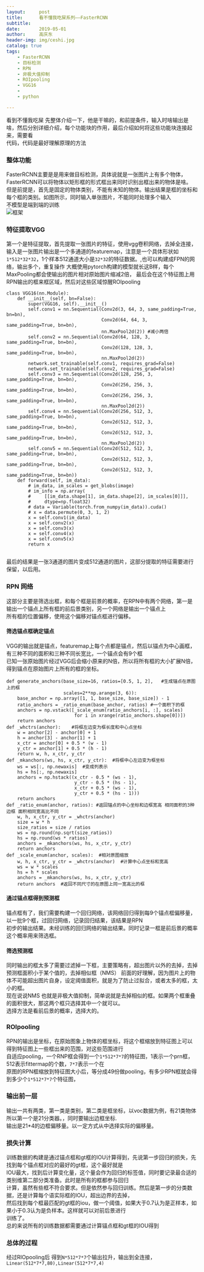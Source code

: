 ```yaml
---
layout:     post
title:      看不懂我吃屎系列——FasterRCNN
subtitle:   
date:       2019-05-01
author:     高庆东
header-img: img/ceshi.jpg
catalog: true
tags:
    - FasterRCNN
    - 目标检测
    - RPN
    - 非极大值抑制
    - ROIpooling
    - VGG16
    -
    - python

---
```


看到不懂我吃屎
先整体介绍一下，他是干嘛的，和前提条件，输入时啥输出是啥，然后分别详细介绍，每个功能块的作用，最后介绍如何将这些功能块连接起来，需要看  
代码，代码是最好理解原理的方法

### 整体功能
FasterRCNN主要是是用来做目标检测，具体说就是一张图片上有多个物体，FasterRCNN可以将物体以矩形框的形式框出来同时识别出框出来的物体是啥。  
但是前提是，首先是固定的物体类别，不能有未知的物体。输出结果是框的坐标和每个框的类别。如图所示，同时输入单张图片，不能同时处理多个输入  
不模型是端到端的训练  
![框架](/img/FasterRCNN.png)

### 特征提取VGG
第一个是特征提取，首先提取一张图片的特征，使用vgg卷积网络，去掉全连接，输入是一张图片输出是一个多通道的featuremap，注意是一个具体形状如
`1*512*32*32`，1个样本512通道大小是`32*32`的特征数据。,也可以构建成FPN的网络，输出多个，重复操作
大概使用pytorch构建的模型就长这B样，每个MaxPooling都会使输出的图片相对原始图片缩减2倍，
最后会在这个特征图上用RPN输出的框来框区域，然后对这些区域惊醒ROIpooling

```
class VGG16(nn.Module):
    def __init__(self, bn=False):
        super(VGG16, self).__init__()
        self.conv1 = nn.Sequential(Conv2d(3, 64, 3, same_padding=True, bn=bn),
                                   Conv2d(64, 64, 3, same_padding=True, bn=bn),
                                   nn.MaxPool2d(2)) #减小两倍
        self.conv2 = nn.Sequential(Conv2d(64, 128, 3, same_padding=True, bn=bn),
                                   Conv2d(128, 128, 3, same_padding=True, bn=bn),
                                   nn.MaxPool2d(2))
        network.set_trainable(self.conv1, requires_grad=False)
        network.set_trainable(self.conv2, requires_grad=False)
        self.conv3 = nn.Sequential(Conv2d(128, 256, 3, same_padding=True, bn=bn),
                                   Conv2d(256, 256, 3, same_padding=True, bn=bn),
                                   Conv2d(256, 256, 3, same_padding=True, bn=bn),
                                   nn.MaxPool2d(2))
        self.conv4 = nn.Sequential(Conv2d(256, 512, 3, same_padding=True, bn=bn),
                                   Conv2d(512, 512, 3, same_padding=True, bn=bn),
                                   Conv2d(512, 512, 3, same_padding=True, bn=bn),
                                   nn.MaxPool2d(2))
        self.conv5 = nn.Sequential(Conv2d(512, 512, 3, same_padding=True, bn=bn),
                                   Conv2d(512, 512, 3, same_padding=True, bn=bn),
                                   Conv2d(512, 512, 3, same_padding=True, bn=bn))
    def forward(self, im_data):
        # im_data, im_scales = get_blobs(image)
        # im_info = np.array(
        #     [[im_data.shape[1], im_data.shape[2], im_scales[0]]],
        #     dtype=np.float32)
        # data = Variable(torch.from_numpy(im_data)).cuda()
        # x = data.permute(0, 3, 1, 2)
        x = self.conv1(im_data)
        x = self.conv2(x)
        x = self.conv3(x)
        x = self.conv4(x)
        x = self.conv5(x)
        return x
        
```
最后的结果是一张3通道的图片变成512通道的图片，这部分提取的特征需要进行保留，以后用。  

### RPN 网络
这部分主要是筛选出框，和每个框是前景的概率，在RPN中有两个网络，第一是输出一个锚点上所有框的前后景类别，另一个网络是输出一个锚点上  
所有框的位置偏移，使用这个偏移对锚点框进行偏移。
#### 筛选锚点框确定锚点
VGG的输出就是锚点，featuremap上每个点都是锚点，然后以锚点为中心画框，有三种不同的面积和三种不同长宽比，一个锚点会有9个框   
已知一张原始图片经过VGG后会缩小原来的N倍，所以将所有框的大小扩展N倍，得到锚点在原始图片上所有的框的坐标。

```
def generate_anchors(base_size=16, ratios=[0.5, 1, 2],   #生成锚点在原图上的框
                     scales=2**np.arange(3, 6)):
    base_anchor = np.array([1, 1, base_size, base_size]) - 1
    ratio_anchors = _ratio_enum(base_anchor, ratios) #一个面积下的框
    anchors = np.vstack([_scale_enum(ratio_anchors[i, :], scales)
                         for i in xrange(ratio_anchors.shape[0])])
    return anchors
def _whctrs(anchor):    #将框左边变为框长度和中心点坐标      
    w = anchor[2] - anchor[0] + 1
    h = anchor[3] - anchor[1] + 1
    x_ctr = anchor[0] + 0.5 * (w - 1)
    y_ctr = anchor[1] + 0.5 * (h - 1)
    return w, h, x_ctr, y_ctr
def _mkanchors(ws, hs, x_ctr, y_ctr):  #将框中心左边变为框坐标
    ws = ws[:, np.newaxis]  #变成列表示
    hs = hs[:, np.newaxis]
    anchors = np.hstack((x_ctr - 0.5 * (ws - 1),
                         y_ctr - 0.5 * (hs - 1),
                         x_ctr + 0.5 * (ws - 1),
                         y_ctr + 0.5 * (hs - 1)))
    return anchors
def _ratio_enum(anchor, ratios): #返回锚点的中心坐标和边框宽高 相同面积的3种边框 面积相同宽高比不同
    w, h, x_ctr, y_ctr = _whctrs(anchor)
    size = w * h
    size_ratios = size / ratios
    ws = np.round(np.sqrt(size_ratios))
    hs = np.round(ws * ratios)
    anchors = _mkanchors(ws, hs, x_ctr, y_ctr)
    return anchors
def _scale_enum(anchor, scales):  #相对原图缩放
    w, h, x_ctr, y_ctr = _whctrs(anchor)  #计算中心点坐标和宽高
    ws = w * scales
    hs = h * scales
    anchors = _mkanchors(ws, hs, x_ctr, y_ctr)
    return anchors  #返回不同尺寸的在原图上同一宽高比的框

```
#### 通过锚点框得到预测框
锚点框有了，我们需要构建一个回归网络，该网络回归得到每9个锚点框偏移量，以一批9个框，过回归网络，记录回归结果，该结果是RPN  
初步的输出结果。未经训练的回归网络的输出结果。同时记录一框是前后景的概率这个概率用来筛选框。
#### 筛选预测框
同时输出的框太多了需要过滤掉一下框，主要策略有，超出图片以外的去掉，去掉预测框面积小于某个值的，去掉相似框（NMS）
前面的好理解，因为图片上的物体不可能超出图片自身，设定阈值面积，就是为了防止过拟合，或者太多的框，太小的框。  
现在说说NMS 也就是非极大值抑制，简单说就是去掉相似的框。如果两个框重叠的面积很大，那这两个框只选择其中一个就可以。  
选择方法是看前后景的概率，选择大的。

### ROIpooling
RPN的输出是坐标，在原始图象上物体的框坐标，将这个框缩放到特征图上可以得到特征图上一些框出来的范围，对这些范围进行  
自适应pooling，一个RNP框会得到一个`1*512*7*7`的特征图，1表示一个prn框，512表示fittermap的个数，`7*7`表示一个在  
原图的RPN框缩放到特征图大小后，等分成49份做pooling，有多少RPN框就会得到多少个`1*512*7*7`个特征图，
### 输出前一层
输出一共有两类，第一类是类别，第二类是框坐标，以voc数据为例，有21类物体所以第一个是21分类器。，同时要输出边框坐标.  
输出是21\*4的边框偏移量。以一定方式从中选择实际的偏移量。

### 损失计算
训练数据的构建是通过锚点框和gt框的IOU计算得到，先说第一步回归的损失，先找到每个锚点框对应的最好的gt框，这个最好就是  
IOU最大，找到后计算变化量，这个量会作为回归的标签值，同时要记录最合适的类别维第二部分类准备。此时是所有的框都参与回归  
计算，虽然有些框不符合要求。但是依然参与回归训练。然后是第一步的分类数据，还是计算每个语实际框的IOU，超出边界的去掉，  
然后找到每个框最匹配的gt框的iou，做一个阈值，如果大于0.7认为是正样本，如果小于0.3认为是负样本。这样就可以对前后景进行    
训练了。  
总的来说所有的训练数据都需要通过计算锚点框和gt框的IOU得到
### 总体的过程
经过RIOpooling后 得到`N*512*7*7`个输出拉升，输出到全连接，`Linear(512*7*7,80),Linear(512*7*7,4)`

